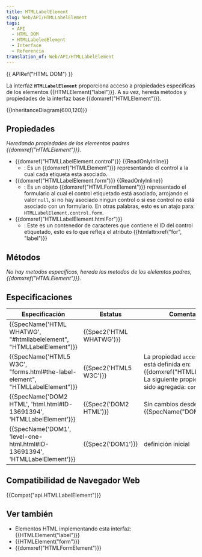 ```yaml
---
title: HTMLLabelElement
slug: Web/API/HTMLLabelElement
tags:
  - API
  - HTML DOM
  - HTMLLabeledElement
  - Interface
  - Referencia
translation_of: Web/API/HTMLLabelElement
---
```


{{ APIRef("HTML DOM") }}

La interfaz **`HTMLLabelElement`** proporciona acceso a propiedades especificas de los elementos {{HTMLElement("label")}}. A su vez, hereda métodos y propiedades de la interfaz base {{domxref("HTMLElement")}}.

{{InheritanceDiagram(600,120)}}

## Propiedades

_Heredando propiedades de los elementos padres {{domxref("HTMLElement")}}._

- {{domxref("HTMLLabelElement.control")}} {{ReadOnlyInline}}
  - : Es un {{domxref("HTMLElement")}} representando el control a la cual cada etiqueta esta asociado.
- {{domxref("HTMLLabelElement.form")}} {{ReadOnlyInline}}
  - : Es un objeto {{domxref("HTMLFormElement")}} representado el formulario al cual el control etiquetado está asociado, arrojando el valor `null`, si no hay asociado ningun control o si ese control no está asociado con un formulario. En otras palabras, esto es un atajo para: `HTMLLabelElement.control.form`.
- {{domxref("HTMLLabelElement.htmlFor")}}
  - : Este es un contenedor de caracteres que contiene el ID del control etiquetado, esto es lo que refleja el atributo {{htmlattrxref("for", "label")}}

## Métodos

_No hay metodos específicos, hereda los metodos de los elelemtos padres, {{domxref("HTMLElement")}}._

## Especificaciones

| Especificación                                                                                           | Estatus                          | Comentario                                                                                                                                 |
| -------------------------------------------------------------------------------------------------------- | -------------------------------- | ------------------------------------------------------------------------------------------------------------------------------------------ |
| {{SpecName('HTML WHATWG', "#htmllabelelement", "HTMLLabelElement")}}             | {{Spec2('HTML WHATWG')}} |                                                                                                                                            |
| {{SpecName('HTML5 W3C', "forms.html#the-label-element", "HTMLLabelElement")}} | {{Spec2('HTML5 W3C')}}     | La propiedad `accessKey` ahora está definida en: {{domxref("HTMLElement")}}. La siguiente propiedad ha sido agregada: `control`. |
| {{SpecName('DOM2 HTML', 'html.html#ID-13691394', 'HTMLLabelElement')}}             | {{Spec2('DOM2 HTML')}}     | Sin cambios desde: {{SpecName("DOM1")}}.                                                                                           |
| {{SpecName('DOM1', 'level-one-html.html#ID-13691394', 'HTMLLabelElement')}}     | {{Spec2('DOM1')}}         | definición inicial                                                                                                                         |

## Compatibilidad de Navegador Web

{{Compat("api.HTMLLabelElement")}}

## Ver también

- Elementos HTML implementando esta interfaz: {{HTMLElement("label")}}
- {{HTMLElement("form")}}
- {{domxref("HTMLFormElement")}}
